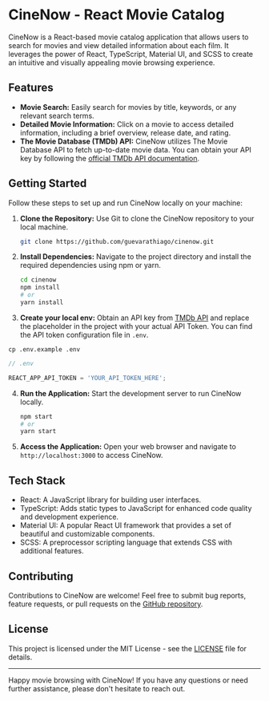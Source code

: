 # CineNow - React Movie Catalog

CineNow is a React-based movie catalog application that allows users to search for movies and view detailed information about each film. It leverages the power of React, TypeScript, Material UI, and SCSS to create an intuitive and visually appealing movie browsing experience.

## Features

- **Movie Search:** Easily search for movies by title, keywords, or any relevant search terms.
- **Detailed Movie Information:** Click on a movie to access detailed information, including a brief overview, release date, and rating.
- **The Movie Database (TMDb) API:** CineNow utilizes The Movie Database API to fetch up-to-date movie data. You can obtain your API key by following the [official TMDb API documentation](https://www.themoviedb.org/settings/api).

## Getting Started

Follow these steps to set up and run CineNow locally on your machine:

1. **Clone the Repository:** Use Git to clone the CineNow repository to your local machine.

   ```bash
   git clone https://github.com/guevarathiago/cinenow.git
   ```

2. **Install Dependencies:** Navigate to the project directory and install the required dependencies using npm or yarn.

   ```bash
   cd cinenow
   npm install
   # or
   yarn install
   ```

3. **Create your local env:** Obtain an API key from [TMDb API](https://www.themoviedb.org/settings/api) and replace the placeholder in the project with your actual API Token. You can find the API token configuration file in `.env`.

  ```
  cp .env.example .env
  ```

   ```javascript
   // .env

   REACT_APP_API_TOKEN = 'YOUR_API_TOKEN_HERE';
   ```

4. **Run the Application:** Start the development server to run CineNow locally.

   ```bash
   npm start
   # or
   yarn start
   ```

5. **Access the Application:** Open your web browser and navigate to `http://localhost:3000` to access CineNow.

## Tech Stack

- React: A JavaScript library for building user interfaces.
- TypeScript: Adds static types to JavaScript for enhanced code quality and development experience.
- Material UI: A popular React UI framework that provides a set of beautiful and customizable components.
- SCSS: A preprocessor scripting language that extends CSS with additional features.

## Contributing

Contributions to CineNow are welcome! Feel free to submit bug reports, feature requests, or pull requests on the [GitHub repository](https://github.com/guevarathiago/cinenow).

## License

This project is licensed under the MIT License - see the [LICENSE](LICENSE) file for details.

---

Happy movie browsing with CineNow! If you have any questions or need further assistance, please don't hesitate to reach out.
